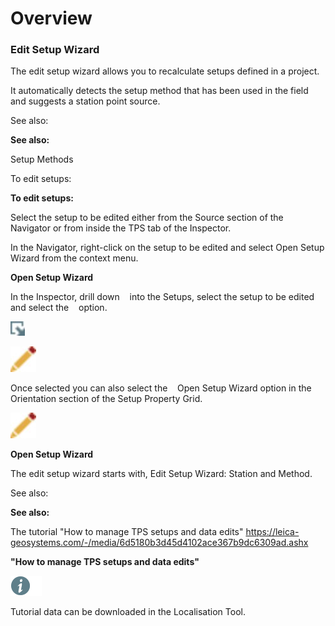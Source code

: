 # Overview

### Edit Setup Wizard

The edit setup wizard allows you to recalculate setups defined in a project.

It automatically detects the setup method that has been used in the field and suggests a station point source.

See also:

**See also:**

Setup Methods

To edit setups:

**To edit setups:**

Select the setup to be edited either from the Source section of the Navigator or from inside the TPS tab of the Inspector.

In the Navigator, right-click on the setup to be edited and select Open Setup Wizard from the context menu.

**Open Setup Wizard**

In the Inspector, drill down    into the Setups, select the setup to be edited and select the    option.

![Image](graphics/00466978.jpg)

![Image](graphics/00467046.jpg)

Once selected you can also select the    Open Setup Wizard option in the Orientation section of the Setup Property Grid.

![Image](graphics/00467046.jpg)

**Open Setup Wizard**

The edit setup wizard starts with, Edit Setup Wizard: Station and Method.

See also:

**See also:**

The tutorial "How to manage TPS setups and data edits" https://leica-geosystems.com/-/media/6d5180b3d45d4102ace367b9dc6309ad.ashx

**"How to manage TPS setups and data edits"**

![Image](./data/icons/note.gif)

Tutorial data can be downloaded in the Localisation Tool.

